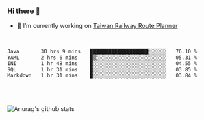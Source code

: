 ### Hi there 👋

- 🔭 I’m currently working on [Taiwan Railway Route Planner](https://github.com/Taiwan-Railway-Route-Planner)

<br/>

<!--START_SECTION:waka-->
```text
Java       30 hrs 9 mins   ███████████████████░░░░░░   76.10 % 
YAML       2 hrs 6 mins    █▒░░░░░░░░░░░░░░░░░░░░░░░   05.31 % 
INI        1 hr 48 mins    █░░░░░░░░░░░░░░░░░░░░░░░░   04.55 % 
SQL        1 hr 31 mins    █░░░░░░░░░░░░░░░░░░░░░░░░   03.85 % 
Markdown   1 hr 31 mins    █░░░░░░░░░░░░░░░░░░░░░░░░   03.84 % 
```
<!--END_SECTION:waka-->

<br/>
<br/>

![Anurag's github stats](https://github-readme-stats.vercel.app/api?username=DepickereSven&show_icons=true&theme=tokyonight)



<!--
**DepickereSven/DepickereSven** is a ✨ _special_ ✨ repository because its `README.md` (this file) appears on your GitHub profile.

Here are some ideas to get you started:

- 🔭 I’m currently working on ...
- 🌱 I’m currently learning ...
- 👯 I’m looking to collaborate on ...
- 🤔 I’m looking for help with ...
- 💬 Ask me about ...
- 📫 How to reach me: ...
- 😄 Pronouns: ...
- ⚡ Fun fact: ...
-->
